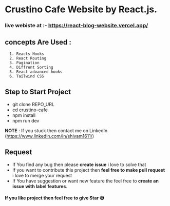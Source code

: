 # Crustino Cafe Website by React.js.

### live webiste at :- https://react-blog-website.vercel.app/

## concepts Are Used :

      1. Reacts Hooks
      2. React Routing
      3. Pagination
      4. Diffrent Sorting
      5. React advanced hooks
      6. Tailwind CSS
      
 ## Step to Start Project
 
  

 - git clone REPO_URL
 - cd crustino-cafe
 - npm install
 - npm run dev

**NOTE** : If you stuck then contact me on LinkedIn (https://www.linkedin.com/in/shivam1611/)

## Request

 - If You find any bug then please **create issue** i love to solve that
 - If you want to contribute this project then **feel free to make pull request** i love to merge your request
 - If You have suggestion or want new feature the feel free to **create an issue with label features**.


#### If you like project then feel free to give Star 😅